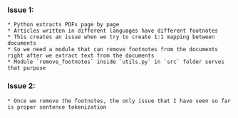 ### Issue 1:
    * Python extracts PDFs page by page
    * Articles written in different languages have different footnotes
    * This creates an issue when we try to create 1:1 mapping between documents
    * So we need a module that can remove footnotes from the documents right after we extract text from the documents
    * Module `remove_footnotes` inside `utils.py` in `src` folder serves that purpose
    
### Issue 2:
    * Once we remove the footnotes, the only issue that I have seen so far is proper sentence tokenization
